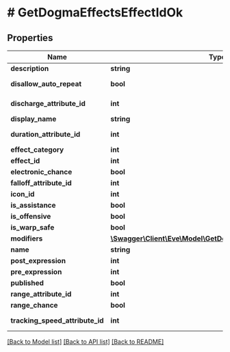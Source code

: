 # # GetDogmaEffectsEffectIdOk

## Properties

Name | Type | Description | Notes
------------ | ------------- | ------------- | -------------
**description** | **string** | description string | [optional] 
**disallow_auto_repeat** | **bool** | disallow_auto_repeat boolean | [optional] 
**discharge_attribute_id** | **int** | discharge_attribute_id integer | [optional] 
**display_name** | **string** | display_name string | [optional] 
**duration_attribute_id** | **int** | duration_attribute_id integer | [optional] 
**effect_category** | **int** | effect_category integer | [optional] 
**effect_id** | **int** | effect_id integer | 
**electronic_chance** | **bool** | electronic_chance boolean | [optional] 
**falloff_attribute_id** | **int** | falloff_attribute_id integer | [optional] 
**icon_id** | **int** | icon_id integer | [optional] 
**is_assistance** | **bool** | is_assistance boolean | [optional] 
**is_offensive** | **bool** | is_offensive boolean | [optional] 
**is_warp_safe** | **bool** | is_warp_safe boolean | [optional] 
**modifiers** | [**\Swagger\Client\Eve\Model\GetDogmaEffectsEffectIdModifier[]**](GetDogmaEffectsEffectIdModifier.md) | modifiers array | [optional] 
**name** | **string** | name string | [optional] 
**post_expression** | **int** | post_expression integer | [optional] 
**pre_expression** | **int** | pre_expression integer | [optional] 
**published** | **bool** | published boolean | [optional] 
**range_attribute_id** | **int** | range_attribute_id integer | [optional] 
**range_chance** | **bool** | range_chance boolean | [optional] 
**tracking_speed_attribute_id** | **int** | tracking_speed_attribute_id integer | [optional] 

[[Back to Model list]](../../README.md#documentation-for-models) [[Back to API list]](../../README.md#documentation-for-api-endpoints) [[Back to README]](../../README.md)


